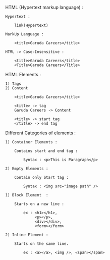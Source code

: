 
HTML (Hypertext markup language) :

    Hypertext : 

        link(Hypertext)

    MarkUp Language :

        <title>Garuda Careers</title> 
    
    HTML -> Case-Insensitive :

        <title>Garuda Careers</title> 
        <Title>Garuda Careers</Title> 

    
HTML Elements : 

    1) Tags
    2) Content

        <title>Garuda Careers</title> 

        <title> -> tag
        Garuda Careers -> Content

        <title> -> start tag 
        </title> -> end tag

Different Categories of elements :


    1) Container Elements :  

        Contains start and end tag :

            Syntax : <p>This is Paragraph</p>

    2) Empty Elements : 

        Contain only Start tag :

            Syntax : <img src="image path" />

    1) Block Element  : 

        Starts on a new line :
         
            ex : <h1></h1>,
                 <p></p>,
                 <div></div>,
                 <form></form>

    2) Inline Element : 

        Starts on the same line.

            ex : <a></a>, <img />, <span></span>

        


    
